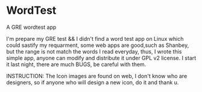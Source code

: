 WordTest
========

A GRE wordtest app 

I'm prepare my GRE test && I didn't find a word test app on Linux which could sastify my requarment, some web apps are good,such as Shanbey, but
the range is not match the words I read everyday, thus, I wrote this simple app, anyone can modify and distribute it under GPL v2 license.
I start it last night, there are much BUGS, be careful with them.

INSTRUCTION:
	The Icon images are found on web, I don't know who are designers, so if anyone who will design a new icon, do it and thank u.
